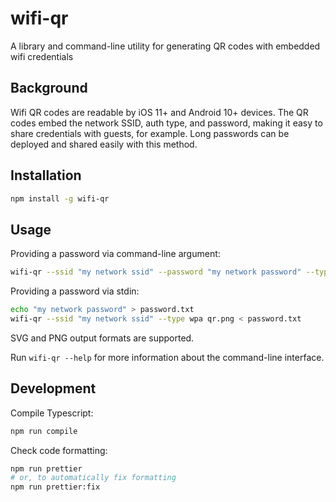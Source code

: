 # wifi-qr

A library and command-line utility for generating QR codes with embedded wifi credentials

## Background

Wifi QR codes are readable by iOS 11+ and Android 10+ devices. The QR codes embed the network SSID, auth type, and password, making it easy to share credentials with guests, for example. Long passwords can be deployed and shared easily with this method.

## Installation

```bash
npm install -g wifi-qr
```

## Usage

Providing a password via command-line argument:

```bash
wifi-qr --ssid "my network ssid" --password "my network password" --type wpa qr.png
```

Providing a password via stdin:

```bash
echo "my network password" > password.txt
wifi-qr --ssid "my network ssid" --type wpa qr.png < password.txt
```

SVG and PNG output formats are supported.

Run `wifi-qr --help` for more information about the command-line interface.

## Development

Compile Typescript:

```bash
npm run compile
```

Check code formatting:

```bash
npm run prettier
# or, to automatically fix formatting
npm run prettier:fix
```
